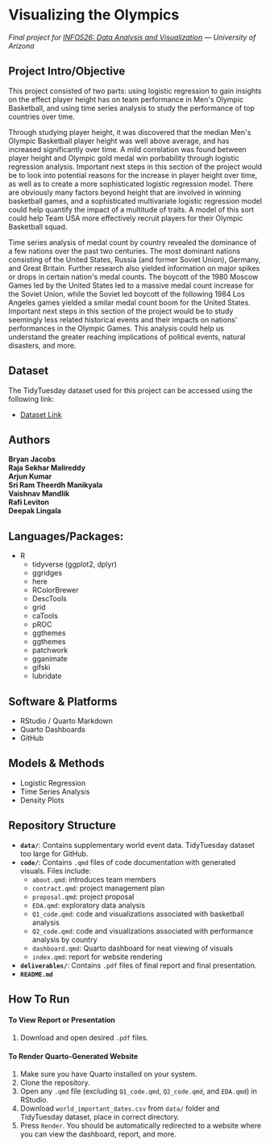 # Visualizing the Olympics
*Final project for [INFO526: Data Analysis and Visualization](https://infosci.arizona.edu/course/info-526-data-analysis-and-visualization) — University of Arizona*
  
  
## Project Intro/Objective
This project consisted of two parts: using logistic regression to gain insights on the effect player height has on team performance in Men's Olympic Basketball, and using time series analysis to study the performance of top countries over time.

Through studying player height, it was discovered that the median Men's Olympic Basketball player height was well above average, and has increased significantly over time. A mild correlation was found between player height and Olympic gold medal win porbability through logistic regression analysis. Important next steps in this section of the project would be to look into potential reasons for the increase in player height over time, as well as to create a more sophisticated logistic regression model. There are obviously many factors beyond height that are involved in winning basketball games, and a sophisticated multivariate logistic regression model could help quantify the impact of a multitude of traits. A model of this sort could help Team USA more effectively recruit players for their Olympic Basketball squad.

Time series analysis of medal count by country revealed the dominance of a few nations over the past two centuries. The most dominant nations consisting of the United States, Russia (and former Soviet Union), Germany, and Great Britain. Further research also yielded information on major spikes or drops in certain nation's medal counts. The boycott of the 1980 Moscow Games led by the United States led to a massive medal count increase for the Soviet Union, while the Soviet led boycott of the following 1984 Los Angeles games yielded a smilar medal count boom for the United States. Important next steps in this section of the project would be to study seemingly less related historical events and their impacts on nations' performances in the Olympic Games. This analysis could help us understand the greater reaching implications of political events, natural disasters, and more.
  
  
## Dataset
The TidyTuesday dataset used for this project can be accessed using the following link:
- [Dataset Link](https://github.com/rfordatascience/tidytuesday/blob/main/data/2024/2024-08-06/readme.md)
  
  
## Authors
**Bryan Jacobs**  
**Raja Sekhar Malireddy**  
**Arjun Kumar**  
**Sri Ram Theerdh Manikyala**  
**Vaishnav Mandlik**  
**Rafi Leviton**  
**Deepak Lingala**  
  
  
## Languages/Packages:
* R
  * tidyverse (ggplot2, dplyr)
  * ggridges
  * here
  * RColorBrewer
  * DescTools
  * grid
  * caTools
  * pROC
  * ggthemes
  * ggthemes
  * patchwork
  * gganimate
  * gifski
  * lubridate
  
  
## Software & Platforms
* RStudio / Quarto Markdown
* Quarto Dashboards
* GitHub


## Models & Methods
* Logistic Regression
* Time Series Analysis
* Density Plots
  
  
## Repository Structure
- **`data/`**: Contains supplementary world event data. TidyTuesday dataset too large for GitHub.
- **`code/`**: Contains `.qmd` files of code documentation with generated visuals. Files include:
  - `about.qmd`: introduces team members
  - `contract.qmd`: project management plan
  - `proposal.qmd`: project proposal
  - `EDA.qmd`: exploratory data analysis
  - `Q1_code.qmd`: code and visualizations associated with basketball analysis
  - `Q2_code.qmd`: code and visualizations associated with performance analysis by country
  - `dashboard.qmd`: Quarto dashboard for neat viewing of visuals
  - `index.qmd`: report for website rendering
- **`deliverables/`**: Contains `.pdf` files of final report and final presentation.
- **`README.md`**
  
  
## How To Run
#### To View Report or Presentation
1. Download and open desired `.pdf` files.

#### To Render Quarto-Generated Website
1. Make sure you have Quarto installed on your system.
2. Clone the repository.
3. Open any `.qmd` file (excluding `Q1_code.qmd`, `Q2_code.qmd`, and `EDA.qmd`) in RStudio.
4. Download `world_important_dates.csv` from `data/` folder and TidyTuesday dataset, place in correct directory.
5. Press `Render`. You should be automatically redirected to a website where you can view the dashboard, report, and more.
